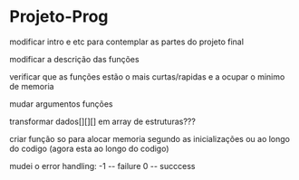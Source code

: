 # Projeto-Prog

modificar intro e etc para contemplar as partes do projeto final

modificar a descrição das funções


verificar que as funções estão o mais curtas/rapidas e a ocupar o minimo de memoria


mudar argumentos funções



transformar dados[][][] em array de estruturas???

criar função so para alocar memoria segundo as inicializações ou ao longo do codigo (agora esta ao longo do codigo)



mudei o error handling:
-1 -- failure
0 -- succcess
